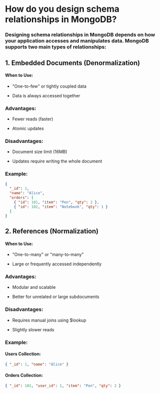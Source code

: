# How do you design schema relationships in MongoDB?

### Designing schema relationships in MongoDB depends on how your application accesses and manipulates data. MongoDB supports two main types of relationships:

## 1. Embedded Documents (Denormalization)
#### When to Use:
- "One-to-few" or tightly coupled data

- Data is always accessed together

### Advantages:
- Fewer reads (faster)

- Atomic updates

### Disadvantages:
- Document size limit (16MB)

- Updates require writing the whole document

### Example:
```json
{
  "_id": 1,
  "name": "Alice",
  "orders": [
    { "id": 101, "item": "Pen", "qty": 2 },
    { "id": 102, "item": "Notebook", "qty": 1 }
  ]
}
```
## 2. References (Normalization)
#### When to Use:
- "One-to-many" or "many-to-many"

- Large or frequently accessed independently

### Advantages:
- Modular and scalable

- Better for unrelated or large subdocuments

### Disadvantages:
- Requires manual joins using $lookup

- Slightly slower reads

### Example:
#### Users Collection:

```json
{ "_id": 1, "name": "Alice" }
```
#### Orders Collection:

```json
{ "_id": 101, "user_id": 1, "item": "Pen", "qty": 2 }
```